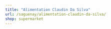 ```yaml
---
title: "Alimentation Claudin Da Silva"
url: /saguenay/alimentation-claudin-da-silva/
shop: supermarket
---
```

